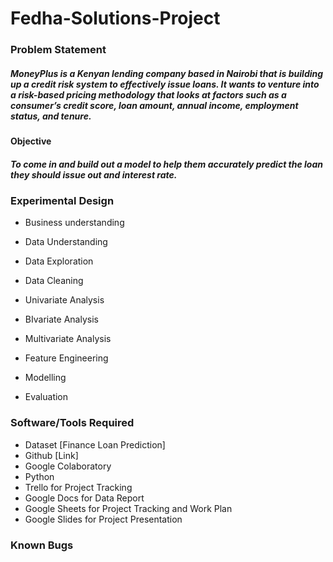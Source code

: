 # Fedha-Solutions-Project

### Problem Statement

##### MoneyPlus is a Kenyan lending company based in Nairobi that is building up a credit risk system to effectively issue loans. It wants to venture into a risk-based pricing methodology that looks at factors such as a consumer’s credit score, loan amount, annual income, employment status, and tenure.

#### Objective
##### To come in and build out a model to help them accurately predict the loan they should issue out and interest rate.


### Experimental Design
- Business understanding

- Data Understanding 

- Data Exploration

- Data Cleaning

- Univariate Analysis

- BIvariate Analysis

- Multivariate Analysis

- Feature Engineering

- Modelling

- Evaluation


### Software/Tools Required

- Dataset [Finance Loan Prediction]
- Github [Link]
- Google Colaboratory 
- Python
- Trello for Project Tracking
- Google Docs for Data Report
- Google Sheets for Project Tracking and Work Plan
- Google Slides for Project Presentation



### Known Bugs
